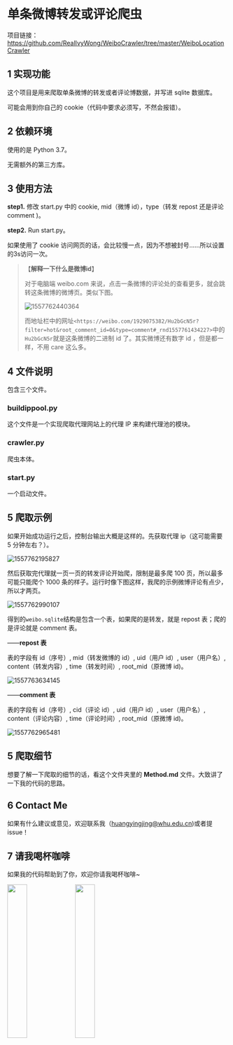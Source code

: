 # 单条微博转发或评论爬虫

项目链接：https://github.com/RealIvyWong/WeiboCrawler/tree/master/WeiboLocationCrawler

## 1 实现功能

这个项目是用来爬取单条微博的转发或者评论博数据，并写进 sqlite 数据库。

可能会用到你自己的 cookie（代码中要求必须写，不然会报错）。

## 2 依赖环境

使用的是 Python 3.7。

无需额外的第三方库。

## 3 使用方法

**step1.** 修改 start.py 中的 cookie, mid（微博 id），type（转发 repost 还是评论 comment )。

**step2.** Run start.py。

如果使用了 cookie 访问网页的话，会比较慢一点，因为不想被封号……所以设置的3s访问一次。

> 【**解释一下什么是微博id**】
>
> 对于电脑端 weibo.com 来说，点击一条微博的评论处的查看更多，就会跳转这条微博的微博页。类似下图。
>
> ![1557762440364](https://github.com/RealIvyWong/ImageHosting/raw/master/assets/1557762440364.png)
>
> 而地址栏中的网址`<https://weibo.com/1929075382/Hu2bGcN5r?filter=hot&root_comment_id=0&type=comment#_rnd1557761434227>`中的`Hu2bGcN5r`就是这条微博的二进制 id 了。其实微博还有数字 id ，但是都一样，不用 care 这么多。

## 4 文件说明

包含三个文件。

### buildippool.py

这个文件是一个实现爬取代理网站上的代理 IP 来构建代理池的模块。

### crawler.py

爬虫本体。

### start.py

一个启动文件。

## 5 爬取示例

如果开始成功运行之后，控制台输出大概是这样的。先获取代理 ip（这可能需要 5 分钟左右？）。

![1557762195827](https://github.com/RealIvyWong/ImageHosting/raw/master/assets/1557762195827.png)

然后获取完代理就一页一页的转发评论开始爬，限制是最多爬 100 页，所以最多可能只能爬个 1000 条的样子。运行时像下图这样，我爬的示例微博评论有点少，所以才两页。

![1557762990107](https://github.com/RealIvyWong/ImageHosting/raw/master/assets/1557762990107.png)

得到的`weibo.sqlite`结构是包含一个表，如果爬的是转发，就是 repost 表；爬的是评论就是 comment 表。

——**repost 表**

表的字段有 id（序号）, mid（转发微博的 id）, uid（用户 id）, user（用户名）, content（转发内容）, time（转发时间）, root_mid（原微博 id)。

![1557763634145](https://github.com/RealIvyWong/ImageHosting/raw/master/assets/1557763634145.png)

——**comment 表**

表的字段有 id（序号）, cid（评论 id）, uid（用户 id）, user（用户名）, content（评论内容）, time（评论时间）, root_mid（原微博 id)。

![1557762965481](https://github.com/RealIvyWong/ImageHosting/raw/master/assets/1557762965481.png)

## 5 爬取细节

想要了解一下爬取的细节的话，看这个文件夹里的 **Method.md** 文件。大致讲了一下我的代码的思路。

## 6 Contact Me

如果有什么建议或意见，欢迎联系我（huangyingjing@whu.edu.cn)或者提issue！

## 7 请我喝杯咖啡

如果我的代码帮助到了你，欢迎你请我喝杯咖啡~

<img src="https://github.com/RealIvyWong/ImageHosting/raw/master/assets/支付宝收款码.jpg" height="30%" width="30%"> <img src="https://github.com/RealIvyWong/ImageHosting/raw/master/assets/微信收款码.png" height="30%" width="30%">